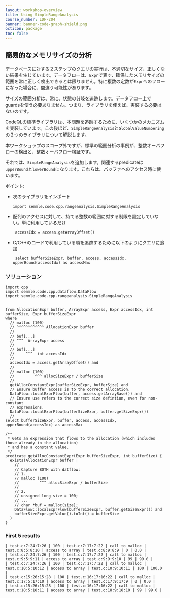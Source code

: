 ```yaml
---
layout: workshop-overview
title: Using SimpleRangeAnalysis
course_number: LDF-204
banner: banner-code-graph-shield.png
octicon: package
toc: false
---
```


## 簡易的なメモリサイズの分析

データベースに対する２ステップのクエリの実行は、不適切なサイズ、正しくない結果を生じています。データフローは、`Expr`で表す、確保したメモリサイズの範囲を常に正しく検出できるとは限りません。特に複数の定数が`Expr`へのフローになった場合に、間違う可能性があります。

サイズの範囲分析は、常に、状態の分岐を追跡します。データフロー上でguardsを使う必要ありません。つまり、ライブラリを使えば、実装する必要はないのです。

CodeQLの標準ライブラリは、本問題を追跡するために、いくつかのメカニズムを実装しています。この後ほど、`SimpleRangeAnalysis`と`GlobalValueNumbering`の２つのライブラリについて解説します。

本ワークショップのスコープ外ですが、標準の範囲分析の事例が、整数オーバフローの検出と、整数オーバフロー検証です。

それでは、`SimpleRangeAnalysis`を追加します。関連するpredicateは`upperBound`と`lowerBound`になります。これらは、バッファへのアクセス時に使います。

ポイント:

-   次のライブラリをインポート
    
        import semmle.code.cpp.rangeanalysis.SimpleRangeAnalysis

-  配列のアクセスに対して、持てる整数の範囲に対する制限を設定していない。単に利用しているだけ
    
        accessIdx = access.getArrayOffset()

-  C/C++のコードで利用している順を追跡するために以下のようにクエリに追加 
    
        select bufferSizeExpr, buffer, access, accessIdx, upperBound(accessIdx) as accessMax




### ソリューション
```ql file=./src/session/example5.ql
import cpp
import semmle.code.cpp.dataflow.DataFlow
import semmle.code.cpp.rangeanalysis.SimpleRangeAnalysis


from AllocationExpr buffer, ArrayExpr access, Expr accessIdx, int bufferSize, Expr bufferSizeExpr
where
  // malloc (100)
  // ^^^^^^^^^^^^ AllocationExpr buffer
  //
  // buf[...]
  // ^^^  ArrayExpr access
  //
  // buf[...]
  //     ^^^  int accessIdx
  //
  accessIdx = access.getArrayOffset() and
  //
  // malloc (100)
  //         ^^^ allocSizeExpr / bufferSize
  //
  getAllocConstantExpr(bufferSizeExpr, bufferSize) and
  // Ensure buffer access is to the correct allocation.
  DataFlow::localExprFlow(buffer, access.getArrayBase()) and
  // Ensure use refers to the correct size defintion, even for non-constant
  // expressions.  
  DataFlow::localExprFlow(bufferSizeExpr, buffer.getSizeExpr())
  //
select bufferSizeExpr, buffer, access, accessIdx, upperBound(accessIdx) as accessMax

/**
 * Gets an expression that flows to the allocation (which includes those already in the allocation)
 * and has a constant value.
 */
predicate getAllocConstantExpr(Expr bufferSizeExpr, int bufferSize) {
  exists(AllocationExpr buffer |
    //
    // Capture BOTH with datflow:
    // 1.
    // malloc (100)
    //         ^^^ allocSizeExpr / bufferSize
    //
    // 2.
    // unsigned long size = 100;
    // ...
    // char *buf = malloc(size);
    DataFlow::localExprFlow(bufferSizeExpr, buffer.getSizeExpr()) and
    bufferSizeExpr.getValue().toInt() = bufferSize
  )
}
```



### First 5 results
```ql file=./tests/session/Example5/example5.expected#L1-L5
| test.c:7:24:7:26 | 100 | test.c:7:17:7:22 | call to malloc | test.c:8:5:8:10 | access to array | test.c:8:9:8:9 | 0 | 0.0 |
| test.c:7:24:7:26 | 100 | test.c:7:17:7:22 | call to malloc | test.c:9:5:9:11 | access to array | test.c:9:9:9:10 | 99 | 99.0 |
| test.c:7:24:7:26 | 100 | test.c:7:17:7:22 | call to malloc | test.c:10:5:10:12 | access to array | test.c:10:9:10:11 | 100 | 100.0 |
| test.c:15:26:15:28 | 100 | test.c:16:17:16:22 | call to malloc | test.c:17:5:17:10 | access to array | test.c:17:9:17:9 | 0 | 0.0 |
| test.c:15:26:15:28 | 100 | test.c:16:17:16:22 | call to malloc | test.c:18:5:18:11 | access to array | test.c:18:9:18:10 | 99 | 99.0 |
```


